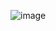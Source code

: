 ![image](https://user-images.githubusercontent.com/31981663/226524139-d1bb4612-9cfb-4139-a51b-676f53e34a27.png)
